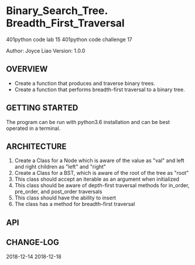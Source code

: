 # Binary_Search_Tree. Breadth_First_Traversal


401python code lab 15
401python code challenge 17


Author: Joyce Liao
Version: 1.0.0



## OVERVIEW
- Create a function that produces and traverse binary trees.
- Create a function that performs breadth-first traversal to a binary tree.


## GETTING STARTED
The program can be run with python3.6 installation and can be best operated in a terminal.


## ARCHITECTURE
1. Create a Class for a Node which is aware of the value as "val" and left and right children as "left" and "right"
2. Create a Class for a BST, which is aware of the root of the tree as "root"
3. This class should accept an iterable as an argument when initialized
4. This class should be aware of depth-first traversal methods for in_order, pre_order, and post_order traversals
5. This class should have the ability to insert
6. The class has a method for breadth-first traversal



## API



## CHANGE-LOG




2018-12-14
2018-12-18
